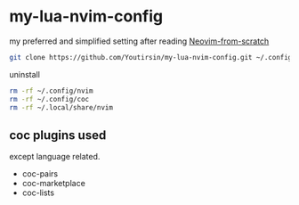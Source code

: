 # my-lua-nvim-config

my preferred and simplified setting after reading [Neovim-from-scratch](https://github.com/LunarVim/Neovim-from-scratch)

``` bash
git clone https://github.com/Youtirsin/my-lua-nvim-config.git ~/.config/nvim
```


uninstall

```bash
rm -rf ~/.config/nvim
rm -rf ~/.config/coc
rm -rf ~/.local/share/nvim
```

## coc plugins used

except language related.

- coc-pairs
- coc-marketplace
- coc-lists

